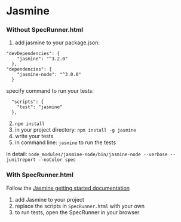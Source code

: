# Jasmine

### Without SpecRunner.html

1. add jasmine to your package.json:

```
"devDependencies": {
    "jasmine": "^3.2.0"
  },
"dependencies": {
    "jasmine-node": "^3.0.0"
  }
```

specify command to run your tests:

```
  "scripts": {
    "test": "jasmine"
  },
```

2. `npm install`
2. in your project directory: `npm install -g jasmine`
3. write your tests
4. in command line: `jasmine` to run the tests

in detail: `node_modules/jasmine-node/bin/jasmine-node --verbose --junitreport --noColor spec`

### With SpecRunner.html

Follow the [Jasmine getting started documentation](https://jasmine.github.io/pages/getting_started.html)

1. add Jasmine to your project
2. replace the scripts in `SpecRunner.html` with your own
3. to run tests, open the SpecRunner in your browser